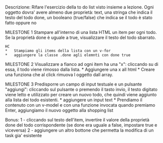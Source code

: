 Descrizione:
Rifare l'esercizio della to do list visto insieme a lezione.
Ogni oggetto dovra' avere almeno due proprietà:
text, una stringa che indica il testo del todo
done, un booleano (true/false) che indica se il todo è stato fatto oppure no


MILESTONE 1
Stampare all'interno di una lista HTML un item per ogni todo.
Se la proprietà done è uguale a true, visualizzare il testo del todo sbarrato.
    
    HC
    *   Stampiamo gli items della lista con un v-for
    *   aggiungere la classe .done agli elemnti con done true



MILESTONE 2
Visualizzare a fianco ad ogni item ha una "x": cliccando su di essa, il todo viene rimosso dalla lista.
    * Aggiungere una x all html
    * Creare una funziona che al click rimuova l oggetto dall array.

MILESTONE 3
Predisporre un campo di input testuale e un pulsante "aggiungi": cliccando sul pulsante o premendo il tasto invio, il testo digitato viene letto e utilizzato per creare un nuovo todo, che quindi viene aggiunto alla lista dei todo esistenti.
        * aggiungere un input text
        * Prendiamo il contenuto con un v-model e con una funzione invocata quando premiamo Enter, aggiungiamo il nuovo oggetto alla shopping list

Bonus:
1 - cliccando sul testo dell'item, invertire il valore della proprietà done del todo corrispondente (se done era uguale a false, impostare true e viceversa)
2 -  aggiungere un altro bottone che permetta la modifica di un task gia' esistente